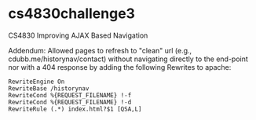 # cs4830challenge3
CS4830 Improving AJAX Based Navigation

Addendum:
	Allowed pages to refresh to "clean" url (e.g., cdubb.me/historynav/contact) without navigating directly to the end-point nor with a 404 response by adding the following Rewrites to apache:

	RewriteEngine On
	RewriteBase /historynav
	RewriteCond %{REQUEST_FILENAME} !-f
	RewriteCond %{REQUEST_FILENAME} !-d
	RewriteRule (.*) index.html?$1 [QSA,L]
